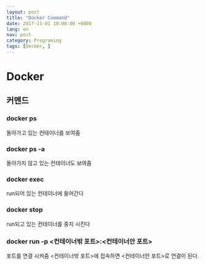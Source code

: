 ```yaml
---
layout: post
title: "Docker Command"
date: 2017-11-01 10:08:00 +0800
lang: en
nav: post
category: Programing
tags: [Docker, ]
---
```


# Docker

## 커멘드

### docker ps
돌아가고 있는 컨테이너를 보여줌

### docker ps -a
돌아가지 않고 있는 컨테이너도 보여줌


### docker exec
run되어 있는 컨테이너에 들어간다

### docker stop
run되고 있는 컨테이너를 중지 시킨다

### docker run -p <컨테이너밖 포트>:<컨테이너안 포트>
포트를 연결 시켜줌 <컨테이너밖 포트>에 접속하면 <컨테이너안 포트>로 연결이 된다.
